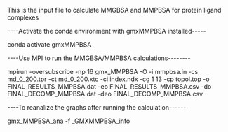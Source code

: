 This is the input file to calculate MMGBSA and MMPBSA for protein ligand complexes

----Activate the conda environment with gmxMMPBSA installed-----

conda activate gmxMMPBSA

----Use MPI to run the MMGBSA/MMPBSA calculations--------

mpirun -oversubscribe -np 16 gmx_MMPBSA -O -i mmpbsa.in -cs md_0_200.tpr -ct md_0_200.xtc -ci index.ndx -cg 1 13 -cp topol.top -o FINAL_RESULTS_MMPBSA.dat -eo FINAL_RESULTS_MMPBSA.csv -do FINAL_DECOMP_MMPBSA.dat -deo FINAL_DECOMP_MMPBSA.csv

----To reanalize the graphs after running the calculation------

gmx_MMPBSA_ana -f _GMXMMPBSA_info
